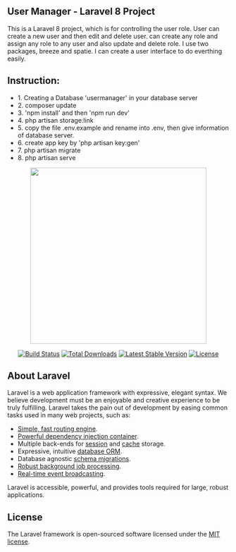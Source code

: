 ## User Manager - Laravel 8 Project

This is a Laravel 8 project, which is for controlling the user role. User can create a new user and then edit and delete user. can create any role and assign any role to any user and also update and delete role. I use two packages, breeze and spatie. I can create a user interface to do everthing easily. 

## Instruction:
<ul>
    <li>1. Creating a Database 'usermanager' in your database server</li>
    <li>2. composer update</li>
    <li>3. 'npm install' and then 'npm run dev'</li>
    <li>4. php artisan storage:link</li>
    <li>5. copy the file .env.example and rename into .env, then give information of database server.</li>
    <li>6. create app key by 'php artisan key:gen' </li>
    <li>7. php artisan migrate</li>
    <li>8. php artisan serve</li> 
</ul>

    
<p align="center"><a href="https://laravel.com" target="_blank"><img src="https://raw.githubusercontent.com/laravel/art/master/logo-lockup/5%20SVG/2%20CMYK/1%20Full%20Color/laravel-logolockup-cmyk-red.svg" width="400"></a></p>

<p align="center">
<a href="https://travis-ci.org/laravel/framework"><img src="https://travis-ci.org/laravel/framework.svg" alt="Build Status"></a>
<a href="https://packagist.org/packages/laravel/framework"><img src="https://img.shields.io/packagist/dt/laravel/framework" alt="Total Downloads"></a>
<a href="https://packagist.org/packages/laravel/framework"><img src="https://img.shields.io/packagist/v/laravel/framework" alt="Latest Stable Version"></a>
<a href="https://packagist.org/packages/laravel/framework"><img src="https://img.shields.io/packagist/l/laravel/framework" alt="License"></a>
</p>

## About Laravel

Laravel is a web application framework with expressive, elegant syntax. We believe development must be an enjoyable and creative experience to be truly fulfilling. Laravel takes the pain out of development by easing common tasks used in many web projects, such as:

- [Simple, fast routing engine](https://laravel.com/docs/routing).
- [Powerful dependency injection container](https://laravel.com/docs/container).
- Multiple back-ends for [session](https://laravel.com/docs/session) and [cache](https://laravel.com/docs/cache) storage.
- Expressive, intuitive [database ORM](https://laravel.com/docs/eloquent).
- Database agnostic [schema migrations](https://laravel.com/docs/migrations).
- [Robust background job processing](https://laravel.com/docs/queues).
- [Real-time event broadcasting](https://laravel.com/docs/broadcasting).

Laravel is accessible, powerful, and provides tools required for large, robust applications.


## License

The Laravel framework is open-sourced software licensed under the [MIT license](https://opensource.org/licenses/MIT).

